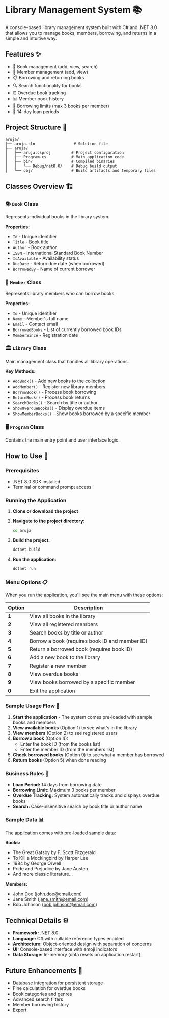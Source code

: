 # Library Management System 📚

A console-based library management system built with C# and .NET 8.0 that allows you to manage books, members, borrowing, and returns in a simple and intuitive way.

## Features ✨

- 📖 Book management (add, view, search)
- 👥 Member management (add, view)
- 📋 Borrowing and returning books
- 🔍 Search functionality for books
- ⏰ Overdue book tracking
- 📊 Member book history
- 🚫 Borrowing limits (max 3 books per member)
- 📅 14-day loan periods

## Project Structure 📁

```
aruja/
├── aruja.sln                 # Solution file
├── aruja/
│   ├── aruja.csproj         # Project configuration
│   ├── Program.cs           # Main application code
│   ├── bin/                 # Compiled binaries
│   │   └── Debug/net8.0/    # Debug build output
│   └── obj/                 # Build artifacts and temporary files
```

## Classes Overview 🏗️

### 📚 `Book` Class
Represents individual books in the library system.

**Properties:**
- `Id` - Unique identifier
- `Title` - Book title
- `Author` - Book author
- `ISBN` - International Standard Book Number
- `IsAvailable` - Availability status
- `DueDate` - Return due date (when borrowed)
- `BorrowedBy` - Name of current borrower

### 👤 `Member` Class
Represents library members who can borrow books.

**Properties:**
- `Id` - Unique identifier
- `Name` - Member's full name
- `Email` - Contact email
- `BorrowedBooks` - List of currently borrowed book IDs
- `MemberSince` - Registration date

### 🏛️ `Library` Class
Main management class that handles all library operations.

**Key Methods:**
- `AddBook()` - Add new books to the collection
- `AddMember()` - Register new library members
- `BorrowBook()` - Process book borrowing
- `ReturnBook()` - Process book returns
- `SearchBooks()` - Search by title or author
- `ShowOverdueBooks()` - Display overdue items
- `ShowMemberBooks()` - Show books borrowed by a specific member

### 🖥️ `Program` Class
Contains the main entry point and user interface logic.

## How to Use 🚀

### Prerequisites
- .NET 8.0 SDK installed
- Terminal or command prompt access

### Running the Application

1. **Clone or download the project**
2. **Navigate to the project directory:**
   ```bash
   cd aruja
   ```

3. **Build the project:**
   ```bash
   dotnet build
   ```

4. **Run the application:**
   ```bash
   dotnet run
   ```

### Menu Options 📋

When you run the application, you'll see the main menu with these options:

| Option | Description |
|--------|-------------|
| **1** | View all books in the library |
| **2** | View all registered members |
| **3** | Search books by title or author |
| **4** | Borrow a book (requires book ID and member ID) |
| **5** | Return a borrowed book (requires book ID) |
| **6** | Add a new book to the library |
| **7** | Register a new member |
| **8** | View overdue books |
| **9** | View books borrowed by a specific member |
| **0** | Exit the application |

### Sample Usage Flow 📝

1. **Start the application** - The system comes pre-loaded with sample books and members
2. **View available books** (Option 1) to see what's in the library
3. **View members** (Option 2) to see registered users
4. **Borrow a book** (Option 4):
   - Enter the book ID (from the books list)
   - Enter the member ID (from the members list)
5. **Check borrowed books** (Option 9) to see what a member has borrowed
6. **Return books** (Option 5) when done reading

### Business Rules 📜

- **Loan Period:** 14 days from borrowing date
- **Borrowing Limit:** Maximum 3 books per member
- **Overdue Tracking:** System automatically tracks and displays overdue books
- **Search:** Case-insensitive search by book title or author name

### Sample Data 📊

The application comes with pre-loaded sample data:

**Books:**
- The Great Gatsby by F. Scott Fitzgerald
- To Kill a Mockingbird by Harper Lee
- 1984 by George Orwell
- Pride and Prejudice by Jane Austen
- And more classic literature...

**Members:**
- John Doe (john.doe@email.com)
- Jane Smith (jane.smith@email.com)
- Bob Johnson (bob.johnson@email.com)

## Technical Details ⚙️

- **Framework:** .NET 8.0
- **Language:** C# with nullable reference types enabled
- **Architecture:** Object-oriented design with separation of concerns
- **UI:** Console-based interface with emoji indicators
- **Data Storage:** In-memory (data resets on application restart)

## Future Enhancements 🔮

- Database integration for persistent storage
- Fine calculation for overdue books
- Book categories and genres
- Advanced search filters
- Member borrowing history
- Export
